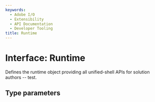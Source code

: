 ```yaml
---
keywords:
  - Adobe I/O
  - Extensibility
  - API Documentation
  - Developer Tooling
title: Runtime
---
```


# Interface: Runtime

Defines the runtime object providing all unified-shell APIs for solution authors -- test.

## Type parameters

